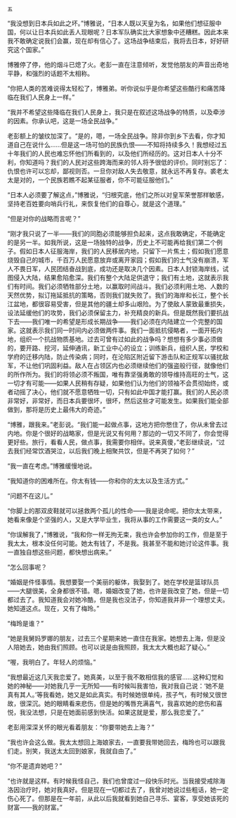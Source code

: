     五 

   “我没想到日本兵如此之坏。”博雅说，“日本人既以天皇为名，如果他们想征服中国，何以让日本兵如此丢人现眼呢？日本军队确实比大家想象中还糟糕。因此本来我不敢确定说我们会赢，现在却有信心了。这场战争结束后，我将去日本，好好研究这个国家。”

   博雅停了停，他的烟斗已熄了火。老彭一直在注意倾听，发觉他朋友的声音出奇地平静，和强烈的话题不太相称。

   “你把人类的苦难说得太轻松了，博雅弟。听你说似乎是你希望这些酷行和痛苦降临在我们人民身上一样。”

   “我并不希望这些降临在我们人民身上，我只是在叙述这场战争的特质，以及牵涉的因素。你承认吧，这是一场全民战争。”

   老彭额上的皱纹加深了。“是的，嗯，一场全民战争。除非你到乡下去看，你才知道自己在说什么……但是这一场可怕的民族仇恨——不知将持续多久！我想经过五十年我们的人民也难忘怀他们所看到的，以及他们所经历的。这对日本人十分不利，你知道吗？我们的人民对这些跨海而来的邻人将予很低的评价。同时别忘了：仇恨也许可以忘却，鄙视则否。一旦你对敌人失去敬意，就永远不再复存。裘老太太是对的，一个民族若瞧不起某征服者，你不可能征服他们。”

   “日本人必须要了解这点，”博雅说，“归根究底，他们之所以对皇军荣誉那样敏感，坚持老百姓要向哨兵行礼，来恢复他们的自尊心，就是这个道理。”

   “但是对你的战略而言呢？”

   “刚才我只说了一半——我们的同胞必须能够担负起来，这点我敢确定，不能确定的是另一半。如我所说，这是一场独特的战争，历史上不可能再给我们第二个例子。假如日本人征服海岸，我们的人民移居内地，只留下一片焦土；假如我们愿意烧毁自己的城市，千百万人民愿意放弃或离开家园；假如我们的士气没有崩溃，军人不畏日军，人民团结奋战到底，成功还是取决几个因素。日本人封锁海岸线，试图侵入大陆，结果愈陷愈深。我们有整个大陆足供退守；我们有土地，这就表示我们有时间。我们必须牺牲部分土地，以赢取时间战斗。我们必须利用土地、人数的天然优势，拟订拖延抵抗的策略，否则我们就失败了。我们的海岸和长江，整个长江盆地，都很容易受害，但是其他的疆土却多山艰险。为了使敌人蒙致最重损失，设法延缓他们的攻势，我们必须保留主力，补充精良的新兵。但是既然我们要抗战下去——我们唯一的希望是形成长期战争——我们必须在内陆建立一个完整的国家。这就表示我们同一时间内必须做两件事。我们一面抵抗侵略者，一面开拓内地，组织一个抗战物质基地。过去可曾有过如此的战争吗？想想有多少事必须做的，要开路、挖河，延伸通讯，新工业中心的设立；训练新兵，组织人民，学校和学府的迁移内陆，防止传染病；同时，在沦陷区附近留下游击队和正规军以骚扰敌军，不让他们巩固利益。敌人在占领区内也必须继续他们的强盗般行径，就像他们的所作所为。我们的将领必须不叛国，唯有靠坚强勇敢的领导维持高旺的士气，这一切才有可能——如果人民稍有存疑，如果他们认为他们的领袖不会贯彻始终，或者动摇了决心，他们就不愿意牺牲一切，只有如此中国才能打赢。我们的人民必须非常好，非常好，而日本兵要很坏，很坏，然后这些才可能发生。如果我们能全部做到，那将是历史上最伟大的奇迹。”

   “博雅，跟我来。”老彭说。“我们能一起做点事，这地方把你憋住了，你从未曾去过内地。你是个很好的战略家，但是光说又有何用？那边的一切又不同了，你会觉得更好些。旅行，看看人民，做点事，我需要你相伴。说来真傻，”老彭继续说，“过去我们经常饮酒哭泣，以后我们晚上相聚共饮，但是不再哭了如何？”

   “我一直在考虑。”博雅缓慢地说。

   “我知道你的困难所在。你太有钱——你和你的太太以及生活方式。”

   “问题不在这儿。”

   “你脚上的那双皮鞋就可以拯救两个孤儿的性命——我是说命呢。把你太太带来，她看来像是个坚强的人，又是大学毕业生，我将从事的工作需要这一类的女人。”

   “你误解我了，”博雅说，“我和你一样无拘无束，我也许会参加你的工作，但是至于我太太，根本没任何可能。她太有钱了，不是我。我甚至不能和她讨论这件事。我一直独自想这些问题，都快想出病来。”

   “怎么回事呢？

   “婚姻是件怪事情。我想要娶一个美丽的躯体，我娶到了。她在学校是篮球队员——大腿很美，全身都很不错。嗯，婚姻改变了她，也许是我改变了她，但是一切都过去了。我知道我会对她冷酷，但是我也没法子，你知道我并非一个理想丈夫。她知道这点。现在，又有了梅玲。”

   “梅玲是谁？”

   “她是我舅妈罗娜的朋友，过去三个星期来她一直住在我家。她想去上海，但是没人陪她去，她由我们照顾。也可以说是由我照顾，我太太大概也起了疑心。”

   “喔，我明白了。年轻人的烦恼。”

   “我想最近这几天我恋爱了。她真美，以至于我不敢相信我的感官……这种幻觉和她的神秘——对她我几乎一无所知——有时候叫我害怕，我对我自己说：‘她不是真有其人。’等我看她，她又是如此真实。有时候她很单纯，孩子气，有时候又很世故，很深沉。她的眼睛看来悲伤，但是她的嘴唇充满喜气，我喜欢她的悲伤和喜悦，我没法想，只是在她面前感到快活。如果这就是爱，那么我恋爱了。”

   老彭用深深关怀的眼光看着朋友：“你要带她去上海？”

   “我也许会这么做。我太太想回上海娘家去，一直要我带她回去，梅玲也可以跟我们走。别笑，我送太太回到娘家，我就自由了。”

   “你不是遗弃她吧？”

   “也许就是这样。有时候我怪自己，我们也曾度过一段快乐时光。当我接受戒除海洛因治疗时，她对我真好。但是现在一切都过去了，我曾对她说过些粗话，她一定伤心死了。但那是在一年前，从此以后我就看到她自己寻乐、宴客，享受她该死的财富——我的财富。”


